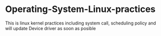 # Operating-System-Linux-practices
This is linux kernel practices including system call, scheduling policy and will update Device driver as soon as posible
